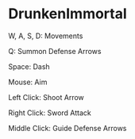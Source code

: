 # DrunkenImmortal

W, A, S, D: Movements

Q: Summon Defense Arrows

Space: Dash

Mouse: Aim

Left Click: Shoot Arrow

Right Click: Sword Attack

Middle Click: Guide Defense Arrows

